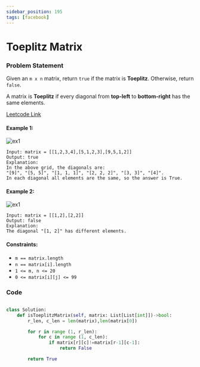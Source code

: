 ```yaml
---
sidebar_position: 195
tags: [facebook]
---
```


# Toeplitz Matrix

### Problem Statement

Given an `m x n` matrix, return `true` if the matrix is **Toeplitz**. Otherwise, return `false`.

A matrix is **Toeplitz** if every diagonal from **top-left** to **bottom-right** has the same elements.

[Leetcode Link](https://leetcode.com/problems/toeplitz-matrix)

#### Example 1:

![ex1](https://assets.leetcode.com/uploads/2020/11/04/ex1.jpg)

```
Input: matrix = [[1,2,3,4],[5,1,2,3],[9,5,1,2]]
Output: true
Explanation:
In the above grid, the diagonals are:
"[9]", "[5, 5]", "[1, 1, 1]", "[2, 2, 2]", "[3, 3]", "[4]".
In each diagonal all elements are the same, so the answer is True.
```

#### Example 2:

![ex1](https://assets.leetcode.com/uploads/2020/11/04/ex2.jpg)

```
Input: matrix = [[1,2],[2,2]]
Output: false
Explanation:
The diagonal "[1, 2]" has different elements.
```

#### Constraints:

- `m == matrix.length`
- `n == matrix[i].length`
- `1 <= m, n <= 20`
- `0 <= matrix[i][j] <= 99`

### Code

```python title="Python Code"

class Solution:
    def isToeplitzMatrix(self, matrix: List[List[int]])->bool:
        r_len, c_len = len(matrix),len(matrix[0])

        for r in range (1, r_len):
            for c in range (1, c_len):
                if matrix[r][c]!=matrix[r-1][c-1]:
                    return False

        return True
```

